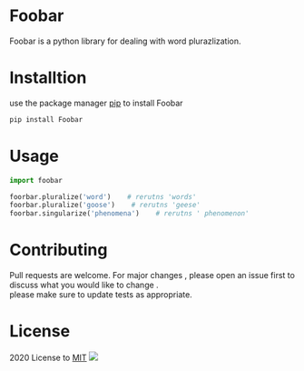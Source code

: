 # Foobar
Foobar is a python library for dealing with word plurazlization.

# Installtion 
use the package manager [pip](https://pypi.org/project/django-foobar) to install Foobar   
````Python
pip install Foobar 
````
# Usage 

````````````Python
import foobar 

foorbar.pluralize('word')    # rerutns 'words'  
foorbar.pluralize('goose')    # rerutns 'geese'  
foorbar.singularize('phenomena')    # rerutns ' phenomenon'  
````````````

# Contributing 
Pull requests are welcome. 
For major changes  , please open an issue first to discuss  what you would like to change .   
please make sure to update tests as appropriate. 

# License 
2020 License to [MIT](https://www.linkedin.com/in/sherifsameh/)  ![](https://i.imgur.com/6E6Rdtd.jpg)
